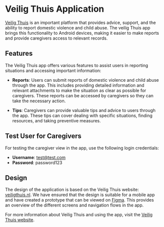 # Veilig Thuis Application

[Veilig Thuis](https://veiligthuis.nl/) is an important platform that provides advice, support, and the ability to report domestic violence and child abuse. The veilig Thuis app brings this functionality to Android devices, making it easier to make reports and provide caregivers access to relevant records.

## Features

The Veilig Thuis app offers various features to assist users in reporting situations and accessing important information:

- **Reports**: Users can submit reports of domestic violence and child abuse through the app. This includes providing detailed information and relevant attachments to make the situation as clear as possible for caregivers. These reports can be accessed by caregivers so they can take the necessary action.

- **Tips**: Caregivers can provide valuable tips and advice to users through the app. These tips can cover dealing with specific situations, finding resources, and taking preventive measures.

## Test User for Caregivers

For testing the caregiver view in the app, use the following login credentials:

- **Username**: test@test.com
- **Password**: password123

## Design

The design of the application is based on the Veilig Thuis website: [veiligthuis.nl](https://veiligthuis.nl). We have ensured that the design is suitable for a mobile app and have created a prototype that can be viewed on [Figma](https://www.figma.com/proto/BQEdSfJhznQVubYN4C01pl/Veilig-Thuis?node-id=50-2&starting-point-node-id=50%3A2&mode=design&t=n1ftaUztJNGYUHSz-1). This provides an overview of the different screens and navigation flows in the app.

For more information about Veilig Thuis and using the app, visit the [Veilig Thuis website](https://veiligthuis.nl/).
